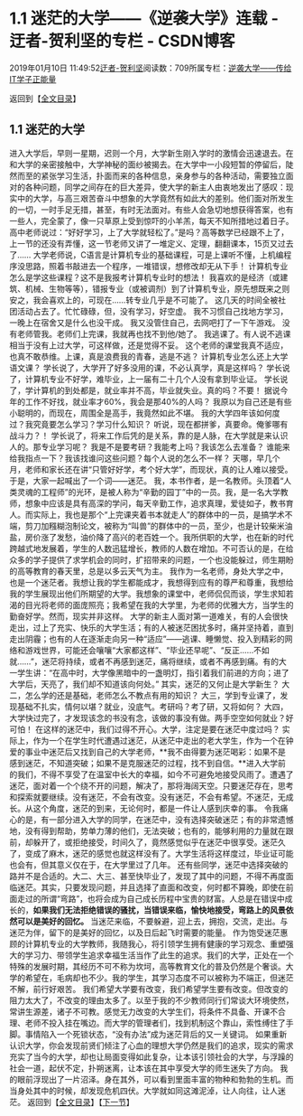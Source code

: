 
# 1.1 迷茫的大学——《逆袭大学》连载 - 迂者-贺利坚的专栏 - CSDN博客

2019年01月10日 11:49:52[迂者-贺利坚](https://me.csdn.net/sxhelijian)阅读数：709所属专栏：[逆袭大学——传给IT学子正能量](https://blog.csdn.net/column/details/32349.html)



返回到【[全文目录](https://blog.csdn.net/sxhelijian/article/details/85908097)】
## 1.1 迷茫的大学
进入大学后，早则一星期，迟则一个月，大学新生刚入学时的激情会迅速退去。在和大学的亲密接触中，大学神秘的面纱被揭去。在大学中一小段短暂的停留后，陡然而至的紧张学习生活，扑面而来的各种信息，亲身参与的各种活动，需要独立面对的各种问题，同学之间存在的巨大差异，使大学的新主人由衷地发出了感叹：现实中的大学，与高三艰苦奋斗中想象的大学竟然有如此大的差别。他们面对所发生的一切，一时手足无措，甚至，有时无法面对。有些人会急切地想获得答案，也有一些人，完全蒙了，像一只草原上受到惊吓的小羊羔，每天不知所措地过着日子。
高中老师说过：“好好学习，上了大学就轻松了。”是吗？高等数学已经跟不上了，上一节的还没有弄懂，这一节老师又讲了一堆定义、定理，翻翻课本，15页又过去了……
大学老师说，C语言是计算机专业的基础课程，可是上课听不懂，上机编程序没思路，照着书敲进去一个程序，一堆错误，想修改却无从下手！
计算机专业怎么是学这些课程？这不是我报考计算机专业时的想法！
我喜欢的是经济（或建筑、机械、生物等等），错报专业（或被调剂）到了计算机专业，原先想既来之则安之，我会喜欢上的，可现在……转专业几乎是不可能了。
这几天的时间全被社团活动占去了。忙忙碌碌，但，没有学习，好空虚。
我不习惯自己找地方学习，一晚上在宿舍又是什么也没干成。
我又没管住自己，去网吧打了一下午游戏。
没有老师管我。老师们上完课，我就再也找不到他/她了。
我逃课了。有人说不逃课相当于没有上过大学，可这样做，还是觉得不妥。
这个老师的课堂我真不适应，也真不敢恭维。上课，真是浪费我的青春，逃是不逃？
计算机专业怎么还上大学语文课？
学长说了，大学开了好多没用的课，不必认真学，真是这样吗？
学长说了，计算机专业不好学，难毕业，上一届有二十几个人没有拿到毕业证。
学长说了，学计算机的到处都是，就业率并不高，毕业就失业。真的吗？不要！
据说今年的工作不好找，就业率才60%，我会是那40%的人吗？
我原以为自己还是有些小聪明的，而现在，周围全是高手，我竟然如此不堪。
我的大学四年该如何度过？我究竟要怎么学习？学习什么知识？
听说，现在都拼爹，真要命。俺爹哪有战斗力？！
学长说了，将来工作后凭的是关系，靠的是人脉，在大学就是来认识人的。那专业学习呢？
我是不是要考研？我能考上吗？我该怎么去准备？
谁能来给我指点一下？我该找谁问这些问题？每个人说的怎么不一样？
天哪，早几个月，老师和家长还在讲“只管好好学，考个好大学”，而现状，真的让人难以接受。
于是，大家一起喊出了一个词——迷茫。
我，本书作者，是一名教师。头顶着“人类灵魂的工程师”的光环，是被人称为“辛勤的园丁”中的一员。我，是一名大学教师，想象中应该是具有高深的学问，每天辛勤工作，追求真理，爱徒如子，教书育人。而实际上，我也是那个“上完课夹着书本就走人”的群体中的一员，是搞学术不端，剪刀加糨糊泡制论文，被称为“叫兽”的群体中的一员，至少，也是计较柴米油盐，房价涨了发愁，油价降了高兴的老百姓一个。我所供职的大学，也在新的时代跨越式地发展着，学生的人数迅猛增长，教师的人数在增加。不可否认的是，在给众多的学子提供了求学机会的同时，扩招带来的问题，一个也没能躲过，师生期盼的高等教育的春天里，总是以多云天气为主。
我作为一名老师，身处大学之中，也是一个迷茫者。我想让我的学生都能成才，我想得到应有的尊严和尊重，我想给我的学生展现出他们所期望的大学。我想象的课堂中，老师侃侃而谈，学生求知若渴的目光将老师的面庞照亮；我希望在我的大学里，为老师的优雅大方，当学生的勤奋好学。然而，现实并非这样。
大学的新主人面对第一道难关，有的人会很快走出，过上了充实、快乐的大学生活；有的人被迷茫困扰多时，痛并坚持着，直到走出阴霾；也有的人在逐渐走向另一种“适应”——逃课、睡懒觉、投入到精彩的网络和游戏世界，可能还会嚷嚷“大家都这样”、“毕业还早呢”、“反正……不如就……”，迷茫将持续，或者不再感到迷茫，痛将继续，或者不再感到痛。有的大一学生讲：“在高中时，大学像黑暗中的一盏明灯，指引着我们前进的方向；进了大学后，天亮了，我们却不知道该向何处。”
其实，迷茫的又何止是大学新生？
大二，怎么学的还是基础，老师怎么不教点有用的知识？
大三，学到专业课了，发现基础不扎实，情何以堪？就业，没底气。考研吗？考了研，又将如何？
大四，大学快过完了，才发现该念的书没有念，该做的事没有做。两手空空如何就业？好可怕！
在这样的迷茫中，我们过得不开心。大学，注定是要在迷茫中度过吗？
实际上，作为一个在学生时代遭遇过迷茫，从迷茫中走出的老大学生，作为一个在钟爱的事业中迷茫后又找到自己的大学老师，**我不由得要为迷茫喝彩：如果不是感到迷茫，不知道突破；如果不是克服迷茫的过程，找不到自信。**进入大学前的我们，不得不享受了在温室中长大的幸福，如今不可避免地接受风雨了。遭遇了迷茫，面对着一个个绕不开的问题，解决了，那将海阔天空。只要迷茫存在，思考和探索就要继续。没有迷茫，不会有改变。没有迷茫，不会有希望。不迷茫，无成长。从这个角度，迷茫的到来，无论何时，都是一件让人感到庆幸的事。
令我痛心的是，有一部分进入大学的同学，在迷茫中，没有选择突破迷茫；有的非常遗憾地，没有得到帮助，势单力薄的他们，无法突破；也有的，能够利用的力量就在跟前，却躲开了，或拒绝接受，时间久了，竟然感觉似乎在迷茫中很享受。迷茫久了，变成了麻木，迷茫的感觉也就这样没有了。大学生活将这样度过，毕业证可能也会有，但其意义仅在于，在大学里过了几年。
还有些同学，迷茫中选择突破的路并不是合适的。大二、大三、甚至快毕业了，发现了其中的问题，不得不再度面临迷茫。其实，只要发现问题，并且选择了直面和改变，何时都不算晚，即使在前面走过的所谓“弯路”，也将会成为自己成长历程中宝贵的财富。人总是在错误中成长的，**如果我们无法拒绝错误的骚扰，当错误来临，愉快地接受，弯路上的风景依然可以是美好的回忆。**
当迷茫来临，不要躲避，迎上去，拥抱，交流，走出。与迷茫为伴，留下的是美好的回忆，以及日后起飞时需要的能量。
作为饱受迷茫惠顾的计算机专业的大学教师，我随我心，将引领学生拥有健康的学习观念、重塑强大的学习力、带领学生追求幸福生活当作了此生的追求。我们的大学，正处在一个特殊的发展时期，其经历不可不称为坎坷，高等教育文化的普及仍然是个奢谈。大学的希望在，毛病却也不少。我的学生，其学习态度不可以被称为不端正，但迷茫不解，前行好艰苦。
我们希望大学要有改变，我们希望学生要有改变。但改变的阻力太大了，不改变的理由太多了。以至于我的不少教师同行们常谈大环境使然，常讲生源差，诸子不可教。感觉无力改变的大学生们，将条件不具备、开课不合理、老师不投入挂在嘴边。而大学的管理者们，找到机制这个靠山，索性缚住了手脚。事情陷入一个死锁状态，“没有办法”成为迷茫背后的又一关键词。
如果重新认识大学，你会发现前贤们倾注了心血的理想大学仍然是我们的追求，现实的需求充实了当今的大学，却也让局面变得如此复杂，让本该引领社会的大学，与浮躁的社会一道，起伏不定，扑朔迷离，让本该在其中享受大学的师生迷失了方向。
我的眼前浮现出了一片沼泽。身在其外，可以看到里面丰富的物种和勃勃的生机。而当身处其中的时候，却发现危机四伏。大学就如同这滩泥淖，让人向往，让人迷茫。
返回到【[全文目录](https://blog.csdn.net/sxhelijian/article/details/85908097)】【[下一节](https://blog.csdn.net/sxhelijian/article/details/86222570)】


